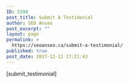 ```yaml
---
ID: 5398
post_title: Submit A Testimonial
author: SEO Anseo
post_excerpt: ""
layout: page
permalink: >
  https://seoanseo.ca/submit-a-testimonial/
published: true
post_date: 2017-12-11 17:21:43
---
```

[submit_testimonial]